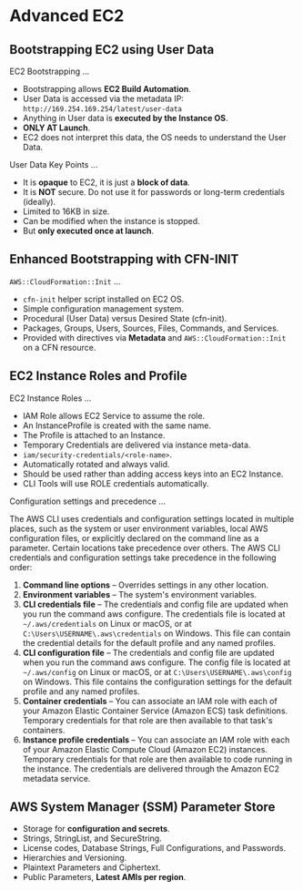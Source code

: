 # Advanced EC2

## Bootstrapping EC2 using User Data

EC2 Bootstrapping ...

* Bootstrapping allows **EC2 Build Automation**.
* User Data is accessed via the metadata IP: `http://169.254.169.254/latest/user-data`
* Anything in User data is **executed by the Instance OS**.
* **ONLY AT Launch**.
* EC2 does not interpret this data, the OS needs to understand the User Data.

User Data Key Points ...

* It is **opaque** to EC2, it is just a **block of data**.
* It is **NOT** secure. Do not use it for passwords or long-term credentials (ideally).
* Limited to 16KB in size.
* Can be modified when the instance is stopped.
* But **only executed once at launch**.

## Enhanced Bootstrapping with CFN-INIT

`AWS::CloudFormation::Init` ...

* `cfn-init` helper script installed on EC2 OS.
* Simple configuration management system.
* Procedural (User Data) versus Desired State (cfn-init).
* Packages, Groups, Users, Sources, Files, Commands, and Services.
* Provided with directives via **Metadata** and `AWS::CloudFormation::Init` on a CFN resource.

## EC2 Instance Roles and Profile

EC2 Instance Roles ...

* IAM Role allows EC2 Service to assume the role.
* An InstanceProfile is created with the same name.
* The Profile is attached to an Instance.
* Temporary Credentials are delivered via instance meta-data.
* `iam/security-credentials/<role-name>`.
* Automatically rotated and always valid.
* Should be used rather than adding access keys into an EC2 Instance.
* CLI Tools will use ROLE credentials automatically.

Configuration settings and precedence ...

The AWS CLI uses credentials and configuration settings located in multiple places, such as the system or user environment variables, local AWS configuration files, or explicitly declared on the command line as a parameter. Certain locations take precedence over others. The AWS CLI credentials and configuration settings take precedence in the following order:

1. **Command line options** – Overrides settings in any other location.
2. **Environment variables** – The system's environment variables.
3. **CLI credentials file** – The credentials and config file are updated when you run the command aws configure. The credentials file is located at `~/.aws/credentials` on Linux or macOS, or at `C:\Users\USERNAME\.aws\credentials` on Windows. This file can contain the credential details for the default profile and any named profiles.
4. **CLI configuration file** – The credentials and config file are updated when you run the command aws configure. The config file is located at `~/.aws/config` on Linux or macOS, or at `C:\Users\USERNAME\.aws\config` on Windows. This file contains the configuration settings for the default profile and any named profiles.
5. **Container credentials** – You can associate an IAM role with each of your Amazon Elastic Container Service (Amazon ECS) task definitions. Temporary credentials for that role are then available to that task's containers.
6. **Instance profile credentials** – You can associate an IAM role with each of your Amazon Elastic Compute Cloud (Amazon EC2) instances. Temporary credentials for that role are then available to code running in the instance. The credentials are delivered through the Amazon EC2 metadata service.

## AWS System Manager (SSM) Parameter Store

* Storage for **configuration and secrets**.
* Strings, StringList, and SecureString.
* License codes, Database Strings, Full Configurations, and Passwords.
* Hierarchies and Versioning.
* Plaintext Parameters and Ciphertext.
* Public Parameters, **Latest AMIs per region**.


